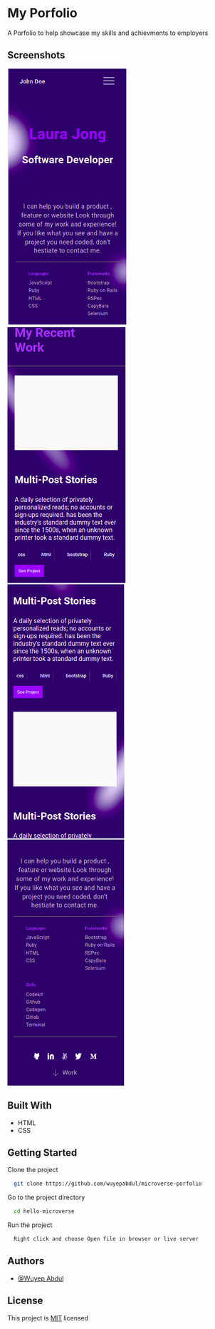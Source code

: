 # My Porfolio

A Porfolio to help showcase my skills and achievments to employers

## Screenshots

<img src="images/mobile-view.png" >

<img src="images/middle-section1.png">

<img src="images/middle-section2.png">

<img src="images/mobile-view2.png">

## Built With

- HTML
- CSS

## Getting Started

Clone the project

```bash
  git clone https://github.com/wuyepabdul/microverse-porfolio
```

Go to the project directory

```bash
  cd hello-microverse
```

Run the project

```bash
  Right click and choose Open file in browser or live server

```

## Authors

- [@Wuyep Abdul](https://www.github.com/wuyepabdul)

## License

This project is [MIT](https://choosealicense.com/licenses/mit/) licensed
